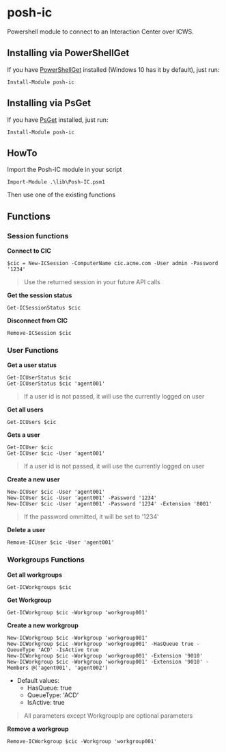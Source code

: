 # posh-ic

Powershell module to connect to an Interaction Center over ICWS.

## Installing via PowerShellGet

If you have [PowerShellGet](https://www.powershellgallery.com) installed (Windows 10 has it by default), just run:

```posh
Install-Module posh-ic
```

## Installing via PsGet

If you have [PsGet](https://psget.net) installed, just run:

```posh
Install-Module posh-ic
```

## HowTo

Import the Posh-IC module in your script

```posh
Import-Module .\lib\Posh-IC.psm1
```

Then use one of the existing functions

## Functions

### Session functions
**Connect to CIC**
```posh
$cic = New-ICSession -ComputerName cic.acme.com -User admin -Password '1234'
```
>Use the returned session in your future API calls

**Get the session status**
```posh
Get-ICSessionStatus $cic
```

**Disconnect from CIC**
```posh
Remove-ICSession $cic
```

### User Functions
**Get a user status**
```posh
Get-ICUserStatus $cic
Get-ICUserStatus $cic 'agent001'
```
>If a user id is not passed, it will use the currently logged on user

**Get all users**
```posh
Get-ICUsers $cic
```
**Gets a user**
```posh
Get-ICUser $cic
Get-ICUser $cic -User 'agent001'
```
>If a user id is not passed, it will use the currently logged on user

**Create a new user**
```posh
New-ICUser $cic -User 'agent001'
New-ICUser $cic -User 'agent001' -Password '1234'
New-ICUser $cic -User 'agent001' -Password '1234' -Extension '8001'
```
>If the password ommitted, it will be set to '1234'

**Delete a user**
```posh
Remove-ICUser $cic -User 'agent001'
```

### Workgroups Functions

**Get all workgroups**
```posh
Get-ICWorkgroups $cic
```

**Get Workgroup**
```posh
Get-ICWorkgroup $cic -Workgroup 'workgroup001'
```

**Create a new workgroup**
```posh
New-ICWorkgroup $cic -Workgroup 'workgroup001'
New-ICWorkgroup $cic -Workgroup 'workgroup001' -HasQueue true -QueueType 'ACD' -IsActive true
New-ICWorkgroup $cic -Workgroup 'workgroup001' -Extension '9010'
New-ICWorkgroup $cic -Workgroup 'workgroup001' -Extension '9010' -Members @('agent001', 'agent002')
```
* Default values:
    * HasQueue: true
    * QueueType: 'ACD'
    * IsActive: true
> All parameters except WorkgroupIp are optional parameters

**Remove a workgroup**
```posh
Remove-ICWorkgroup $cic -Workgroup 'workgroup001'
```
